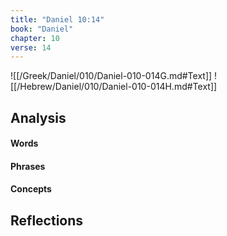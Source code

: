 ```yaml
---
title: "Daniel 10:14"
book: "Daniel"
chapter: 10
verse: 14
---
```

![[/Greek/Daniel/010/Daniel-010-014G.md#Text]]
![[/Hebrew/Daniel/010/Daniel-010-014H.md#Text]]

## Analysis

#### Words

#### Phrases

#### Concepts

## Reflections
